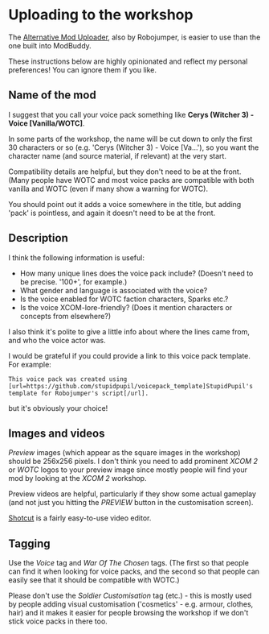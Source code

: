# Uploading to the workshop

The [Alternative Mod Uploader](https://steamcommunity.com/sharedfiles/filedetails/?id=1134322341), 
also by Robojumper, is easier to use than the one built into ModBuddy.

These instructions below are highly opinionated and reflect my personal preferences! 
You can ignore them if you like.

## Name of the mod

I suggest that you call your voice pack something like 
**Cerys (Witcher 3) - Voice [Vanilla/WOTC]**.

In some parts of the workshop, the name will be cut down to only the 
first 30 characters or so (e.g. 'Cerys (Witcher 3) - Voice [Va…'), so you
want the character name (and source material, if relevant) at the very start.

Compatibility details are helpful, but they don't need to be at the front. (Many
people have WOTC and most voice packs are compatible with both vanilla and WOTC
(even if many show a warning for WOTC).

You should point out it adds a voice somewhere in the title, but adding 'pack' is pointless,
and again it doesn't need to be at the front.

## Description
I think the following information is useful:
 * How many unique lines does the voice pack include? (Doesn't need to be precise. '100+', for example.)
 * What gender and language is associated with the voice?
 * Is the voice enabled for WOTC faction characters, Sparks etc.?
 * Is the voice XCOM-lore-friendly? (Does it mention characters or concepts from elsewhere?)

I also think it's polite to give a little info about where the lines came from, and who the voice actor was.

I would be grateful if you could provide a link to this voice pack template. For example:
```
This voice pack was created using [url=https://github.com/stupidpupil/voicepack_template]StupidPupil's template for Robojumper's script[/url].
```
but it's obviously your choice!

## Images and videos

*Preview* images (which appear as the square images in the workshop) 
should be 256x256 pixels. I don't think you need to add prominent *XCOM 2* or *WOTC* 
logos to your preview image since mostly people will find your mod by looking at the *XCOM 2* workshop.

Preview videos are helpful, particularly if they show some actual gameplay
(and not just you hitting the *PREVIEW* button in the customisation screen).

[Shotcut](https://shotcut.org) is a fairly easy-to-use video editor.

## Tagging
Use the *Voice* tag and *War Of The Chosen* tags. (The first so that people can
find it when looking for voice packs, and the second so that people can easily
see that it should be compatible with WOTC.)

Please don't use the *Soldier Customisation* tag (etc.) - this is mostly used
by people adding visual customisation ('cosmetics' - e.g. armour, clothes, hair) and it makes
it easier for people browsing the workshop if we don't stick voice packs in there too.

